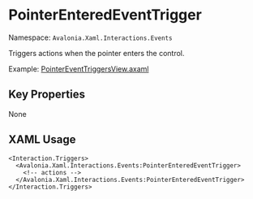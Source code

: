 # PointerEnteredEventTrigger

Namespace: `Avalonia.Xaml.Interactions.Events`

Triggers actions when the pointer enters the control.

Example: [PointerEventTriggersView.axaml](samples/BehaviorsTestApplication/Views/Pages/PointerEventTriggersView.axaml)

## Key Properties
None

## XAML Usage
```xaml
<Interaction.Triggers>
  <Avalonia.Xaml.Interactions.Events:PointerEnteredEventTrigger>
    <!-- actions -->
  </Avalonia.Xaml.Interactions.Events:PointerEnteredEventTrigger>
</Interaction.Triggers>
```
